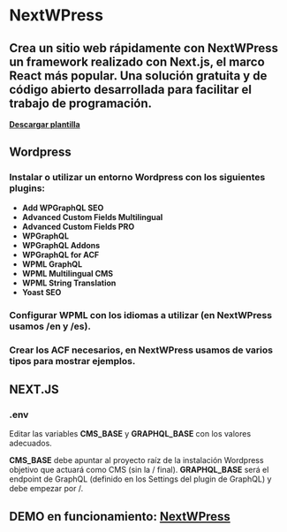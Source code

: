 # NextWPress

## Crea un sitio web rápidamente con NextWPress un framework realizado con Next.js, el marco React más popular. Una solución gratuita y de código abierto desarrollada para facilitar el trabajo de programación.

**[Descargar plantilla](https://github.com/Hacce-Desarrollo/nextwpress)**


## Wordpress

### Instalar o utilizar un entorno Wordpress con los siguientes plugins:
- **Add WPGraphQL SEO**
- **Advanced Custom Fields Multilingual**
- **Advanced Custom Fields PRO**
- **WPGraphQL**
- **WPGraphQL Addons**
- **WPGraphQL for ACF**
- **WPML GraphQL**
- **WPML Multilingual CMS**
- **WPML String Translation**
- **Yoast SEO**

### Configurar WPML con los idiomas a utilizar (en NextWPress usamos /en y /es).

### Crear los ACF necesarios, en NextWPress usamos de varios tipos para mostrar ejemplos.


## NEXT.JS

### .env

Editar las variables **CMS_BASE** y **GRAPHQL_BASE** con los valores adecuados.

**CMS_BASE** debe apuntar al proyecto raíz de la instalación Wordpress objetivo que actuará como CMS (sin la / final).
**GRAPHQL_BASE** será el endpoint de GraphQL (definido en los Settings del plugin de GraphQL) y debe empezar por /.


## DEMO en funcionamiento: [NextWPress](https://nextwpress.servidor.gal/)